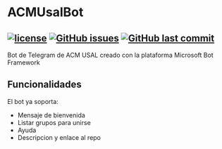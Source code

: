 # ACMUsalBot
[![license](https://img.shields.io/github/license/ganchito55/ACMUsalBot.svg?style=for-the-badge)]()
[![GitHub issues](https://img.shields.io/github/issues/ganchito55/ACMUsalBot.svg?style=for-the-badge)]()
[![GitHub last commit](https://img.shields.io/github/last-commit/ganchito55/ACMUsalBot.svg?style=for-the-badge)]()
---
Bot de Telegram de ACM USAL creado con la plataforma Microsoft Bot Framework

## Funcionalidades
El bot ya soporta:

* Mensaje de bienvenida
* Listar grupos para unirse
* Ayuda
* Descripcion y enlace al repo

